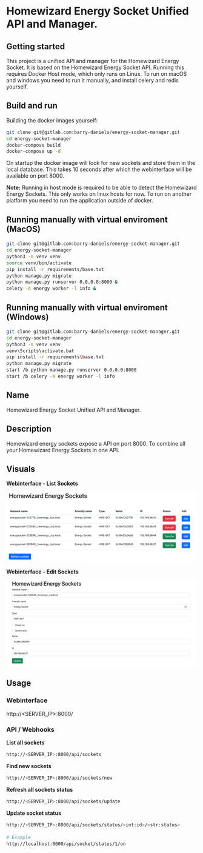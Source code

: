 
# Homewizard Energy Socket Unified API and Manager. 

## Getting started

This project is a unified API and manager for the Homewizard Energy Socket. It is based on the Homewizard Energy Socket API. 
Running this requires Docker Host mode, which only runs on Linux. To run on macOS and windows you need to run it manually, 
and install celery and redis yourself.

## Build and run

Building the docker images yourself:

```bash
git clone git@gitlab.com:barry-daniels/energy-socket-manager.git
cd energy-socket-manager
docker-compose build 
docker-compose up -d
```

On startup the docker image will look for new sockets and store them in the local database. This takes 10 seconds after 
which the webinterface will be available on port 8000. 

**Note:**
Running in host mode is required to be able to detect the Homewizard Energy Sockets. This only works on linux hosts for now. 
To run on another platform you need to run the application outside of docker. 

## Running manually with virtual enviroment (MacOS)

```bash
git clone git@gitlab.com:barry-daniels/energy-socket-manager.git
cd energy-socket-manager
python3 -m venv venv
source venv/bin/activate
pip install -r requirements/base.txt
python manage.py migrate
python manage.py runserver 0.0.0.0:8000 &
celery -A energy worker -l info &
```

## Running manually with virtual enviroment (Windows)

```bash
git clone git@gitlab.com:barry-daniels/energy-socket-manager.git
cd energy-socket-manager
python3 -m venv venv
venv\Scripts\activate.bat
pip install -r requirements\base.txt
python manage.py migrate
start /b python manage.py runserver 0.0.0.0:8000
start /b celery -A energy worker -l info
```


## Name
Homewizard Energy Socket Unified API and Manager. 

## Description
Homewizard energy sockets expose a API on port 8000. To combine all your Homewizard Energy Sockets in one API.

## Visuals

**Webinterface - List Sockets**

![Webinterface](docs/img/webinterface.png "Webinterface")

**Webinterface - Edit Sockets**

![Edit form](docs/img/edit-form.png "Edit Form")


## Usage

### Webinterface
http://<SERVER_IP>:8000/

### API / Webhooks

**List all sockets**
```bash    
http://<SERVER_IP>:8000/api/sockets
```

**Find new sockets**
```bash
http://<SERVER_IP>:8000/api/sockets/new
```

**Refresh all sockets status**
```bash
http://<SERVER_IP>:8000/api/sockets/update
```

**Update socket status**
```bash
http://<SERVER_IP>:8000/api/sockets/status/<int:id>/<str:status>

# Example
http://localhost:8000/api/socket/status/1/on
```



